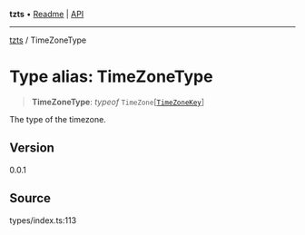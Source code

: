 **tzts** • [Readme](../README.md) \| [API](../globals.md)

***

[tzts](../README.md) / TimeZoneType

# Type alias: TimeZoneType

> **TimeZoneType**: *typeof* `TimeZone`\[[`TimeZoneKey`](TimeZoneKey.md)\]

The type of the timezone.

## Version

0.0.1

## Source

types/index.ts:113
